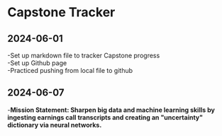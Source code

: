 # Capstone Tracker

## 2024-06-01
-Set up markdown file to tracker Capstone progress <br>
-Set up Github page <br>
-Practiced pushing from local file to github <br>


## 2024-06-07
-**Mission Statement:  Sharpen big data and machine learning skills by ingesting earnings call transcripts and creating an "uncertainty" dictionary via neural networks.** <br>
